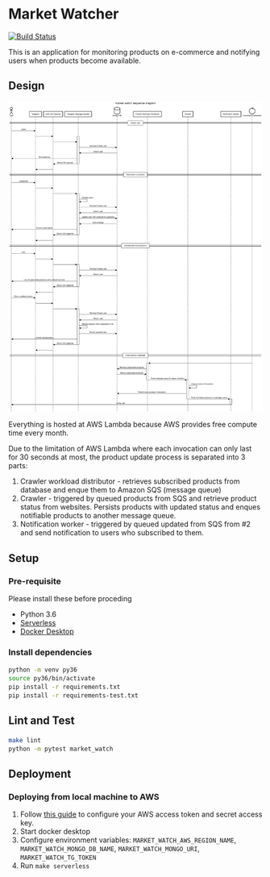 # Market Watcher

[![Build Status](https://travis-ci.com/clarkwkw/market-watcher.svg?branch=master)](https://travis-ci.com/clarkwkw/market-watcher)

This is an application for monitoring products on e-commerce and notifying users when products become available.

## Design

![Sequence diagram](docs/market-watch-sequence.png)

Everything is hosted at AWS Lambda because AWS provides free compute time every month.

Due to the limitation of AWS Lambda where each invocation can only last for 30 seconds at most, the product update process is separated into 3 parts:

1. Crawler workload distributor - retrieves subscribed products from database and enque them to Amazon SQS (message queue)
2. Crawler - triggered by queued products from SQS and retrieve product status from websites. Persists products with updated status and enques notifiable products to another message queue.
3. Notification worker - triggered by queued updated from SQS from #2 and send notification to users who subscribed to them.

## Setup

### Pre-requisite

Please install these before proceding

- Python 3.6
- [Serverless](https://serverless.com/framework/docs/providers/aws/guide/installation/)
- [Docker Desktop](https://www.docker.com/get-started)

### Install dependencies

```bash
python -m venv py36
source py36/bin/activate
pip install -r requirements.txt
pip install -r requirements-test.txt
```

## Lint and Test

```bash
make lint
python -m pytest market_watch
```

## Deployment

### Deploying from local machine to AWS

1. Follow [this guide](https://serverless.com/framework/docs/providers/aws/guide/credentials) to configure your AWS access token and secret access key.
2. Start docker desktop
3. Configure environment variables: `MARKET_WATCH_AWS_REGION_NAME`, `MARKET_WATCH_MONGO_DB_NAME`, `MARKET_WATCH_MONGO_URI`, `MARKET_WATCH_TG_TOKEN`
4. Run `make serverless`
